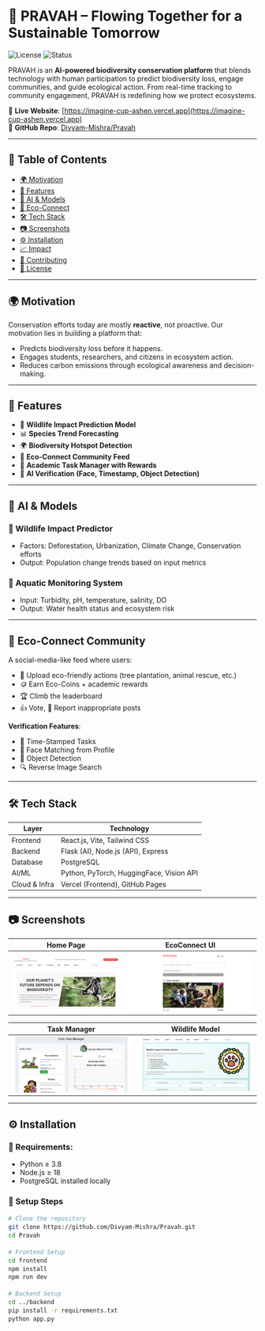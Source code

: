 # 🌱 PRAVAH – Flowing Together for a Sustainable Tomorrow

![License](https://img.shields.io/badge/license-MIT-green)
![Status](https://img.shields.io/badge/status-active-brightgreen)

PRAVAH is an **AI-powered biodiversity conservation platform** that blends technology with human participation to predict biodiversity loss, engage communities, and guide ecological action. From real-time tracking to community engagement, PRAVAH is redefining how we protect ecosystems.

🔗 **Live Website**: [https://imagine-cup-ashen.vercel.app](https://imagine-cup-ashen.vercel.app)  
📂 **GitHub Repo**: [Divyam-Mishra/Pravah](https://github.com/Divyam-Mishra/Pravah)

---

## 📌 Table of Contents

- [🌍 Motivation](#-motivation)
- [🚀 Features](#-features)
- [🧠 AI & Models](#-ai--models)
- [👥 Eco-Connect](#-eco-connect-community)
- [🛠️ Tech Stack](#-tech-stack)
- [📷 Screenshots](#-screenshots)
- [⚙️ Installation](#-installation)
- [📈 Impact](#-impact)
- [🤝 Contributing](#-contributing)
- [📄 License](#-license)

---

## 🌍 Motivation

Conservation efforts today are mostly **reactive**, not proactive. Our motivation lies in building a platform that:
- Predicts biodiversity loss before it happens.
- Engages students, researchers, and citizens in ecosystem action.
- Reduces carbon emissions through ecological awareness and decision-making.

---

## 🚀 Features

- 🧠 **Wildlife Impact Prediction Model**
- 📊 **Species Trend Forecasting**
- 🌍 **Biodiversity Hotspot Detection**
- 🔁 **Eco-Connect Community Feed**
- 📆 **Academic Task Manager with Rewards**
- 🧾 **AI Verification (Face, Timestamp, Object Detection)**

---

## 🧠 AI & Models

### 🐾 Wildlife Impact Predictor
- Factors: Deforestation, Urbanization, Climate Change, Conservation efforts
- Output: Population change trends based on input metrics

### 🌊 Aquatic Monitoring System
- Input: Turbidity, pH, temperature, salinity, DO
- Output: Water health status and ecosystem risk

---

## 👥 Eco-Connect Community

A social-media-like feed where users:
- 📸 Upload eco-friendly actions (tree plantation, animal rescue, etc.)
- 🪙 Earn Eco-Coins + academic rewards
- 🏆 Climb the leaderboard
- 👍 Vote, 🛑 Report inappropriate posts

**Verification Features**:
- 📅 Time-Stamped Tasks
- 🤳 Face Matching from Profile
- 🧠 Object Detection
- 🔍 Reverse Image Search

---

## 🛠️ Tech Stack

| Layer         | Technology                            |
|---------------|----------------------------------------|
| Frontend      | React.js, Vite, Tailwind CSS           |
| Backend       | Flask (AI), Node.js (API), Express     |
| Database      | PostgreSQL                             |
| AI/ML         | Python, PyTorch, HuggingFace, Vision API |
| Cloud & Infra | Vercel (Frontend), GitHub Pages        |

---

## 📷 Screenshots

| Home Page                          | EcoConnect UI                        |
|-----------------------------------|-------------------------------------|
| ![Home](./home_ui.png)     | ![EcoConnect](./ecoconnect_ui.png) |

| Task Manager                      | Wildlife Model                     |
|----------------------------------|------------------------------------|
| ![Task](./task_ui.png)    | ![Wildlife](./predictor_model.png) |

---

## ⚙️ Installation

### 🔧 Requirements:
- Python ≥ 3.8  
- Node.js ≥ 18  
- PostgreSQL installed locally

### 🧱 Setup Steps

```bash
# Clone the repository
git clone https://github.com/Divyam-Mishra/Pravah.git
cd Pravah

# Frontend Setup
cd frontend
npm install
npm run dev

# Backend Setup
cd ../backend
pip install -r requirements.txt
python app.py
